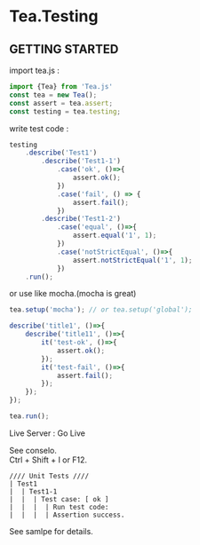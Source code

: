 # Tea.Testing

## GETTING STARTED 

import tea.js :
```js
import {Tea} from 'Tea.js'
const tea = new Tea();
const assert = tea.assert;
const testing = tea.testing;
```

write test code :
```js
testing
    .describe('Test1')
        .describe('Test1-1')
            .case('ok', ()=>{
                assert.ok();
            })
            .case('fail', () => {
                assert.fail();
            })
        .describe('Test1-2')
            .case('equal', ()=>{
                assert.equal('1', 1);
            })
            .case('notStrictEqual', ()=>{
                assert.notStrictEqual('1', 1);
            })
    .run();
```
or use like mocha.(mocha is great)
```js
tea.setup('mocha'); // or tea.setup('global');

describe('title1', ()=>{
    describe('title11', ()=>{
        it('test-ok', ()=>{
            assert.ok();
        });
        it('test-fail', ()=>{
            assert.fail();
        });
    });
});

tea.run();
```
Live Server : Go Live

See conselo.   
Ctrl + Shift + I or F12.   

```
//// Unit Tests ////
| Test1
|  | Test1-1
|  |  | Test case: [ ok ]
|  |  |  | Run test code:
|  |  |  | Assertion success.
```

See samlpe for details.

